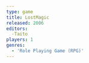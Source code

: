 ```yaml
---
type: game
title: LostMagic
released: 2006
editors: 
  -Taito
players: 1
genres:
  - 'Role Playing Game (RPG)'
---
```

